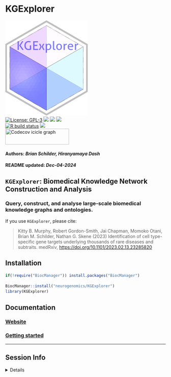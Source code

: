 KGExplorer
================
<img src='https://github.com/neurogenomics/KGExplorer/raw/master/inst/hex/hex.png' title='Hex sticker for KGExplorer' height='300'><br>
[![License:
GPL-3](https://img.shields.io/badge/license-GPL--3-blue.svg)](https://cran.r-project.org/web/licenses/GPL-3)
[![](https://img.shields.io/badge/devel%20version-0.99.04-black.svg)](https://github.com/neurogenomics/KGExplorer)
[![](https://img.shields.io/github/languages/code-size/neurogenomics/KGExplorer.svg)](https://github.com/neurogenomics/KGExplorer)
[![](https://img.shields.io/github/last-commit/neurogenomics/KGExplorer.svg)](https://github.com/neurogenomics/KGExplorer/commits/master)
<br> [![R build
status](https://github.com/neurogenomics/KGExplorer/workflows/rworkflows/badge.svg)](https://github.com/neurogenomics/KGExplorer/actions)
[![](https://codecov.io/gh/neurogenomics/KGExplorer/branch/master/graph/badge.svg)](https://app.codecov.io/gh/neurogenomics/KGExplorer)
<br>
<a href='https://app.codecov.io/gh/neurogenomics/KGExplorer/tree/master' target='_blank'><img src='https://codecov.io/gh/neurogenomics/KGExplorer/branch/master/graphs/icicle.svg' title='Codecov icicle graph' width='200' height='50' style='vertical-align: top;'></a>  
<h4>  
Authors: <i>Brian Schilder, Hiranyamaya Dash</i>  
</h4>
<h4>  
README updated: <i>Dec-04-2024</i>  
</h4>

<!-- To modify Package/Title/Description/Authors fields, edit the DESCRIPTION file -->

## `KGExplorer`: Biomedical Knowledge Network Construction and Analysis

### Query, construct, and analyse large-scale biomedical knowledge graphs and ontologies.

If you use `KGExplorer`, please cite:

<!-- Modify this by editing the file: inst/CITATION  -->

> Kitty B. Murphy, Robert Gordon-Smith, Jai Chapman, Momoko Otani, Brian
> M. Schilder, Nathan G. Skene (2023) Identification of cell
> type-specific gene targets underlying thousands of rare diseases and
> subtraits. medRxiv, <https://doi.org/10.1101/2023.02.13.23285820>

## Installation

``` r
if(!require("BiocManager")) install.packages("BiocManager")

BiocManager::install("neurogenomics/KGExplorer")
library(KGExplorer)
```

## Documentation

### [Website](https://neurogenomics.github.io/KGExplorer)

### [Getting started](https://neurogenomics.github.io/KGExplorer/articles/KGExplorer)

<hr>

## Session Info

<details>

``` r
utils::sessionInfo()
```

    ## R version 4.4.2 (2024-10-31)
    ## Platform: aarch64-apple-darwin20
    ## Running under: macOS Sequoia 15.1.1
    ## 
    ## Matrix products: default
    ## BLAS:   /Library/Frameworks/R.framework/Versions/4.4-arm64/Resources/lib/libRblas.0.dylib 
    ## LAPACK: /Library/Frameworks/R.framework/Versions/4.4-arm64/Resources/lib/libRlapack.dylib;  LAPACK version 3.12.0
    ## 
    ## locale:
    ## [1] en_US.UTF-8/en_US.UTF-8/en_US.UTF-8/C/en_US.UTF-8/en_US.UTF-8
    ## 
    ## time zone: Europe/London
    ## tzcode source: internal
    ## 
    ## attached base packages:
    ## [1] stats     graphics  grDevices utils     datasets  methods   base     
    ## 
    ## loaded via a namespace (and not attached):
    ##  [1] gtable_0.3.6        jsonlite_1.8.9      renv_1.0.11        
    ##  [4] dplyr_1.1.4         compiler_4.4.2      BiocManager_1.30.25
    ##  [7] tidyselect_1.2.1    rvcheck_0.2.1       scales_1.3.0       
    ## [10] yaml_2.3.10         fastmap_1.2.0       here_1.0.1         
    ## [13] ggplot2_3.5.1       R6_2.5.1            generics_0.1.3     
    ## [16] knitr_1.49          yulab.utils_0.1.8   tibble_3.2.1       
    ## [19] desc_1.4.3          dlstats_0.1.7       rprojroot_2.0.4    
    ## [22] munsell_0.5.1       pillar_1.9.0        RColorBrewer_1.1-3 
    ## [25] rlang_1.1.4         utf8_1.2.4          badger_0.2.4       
    ## [28] xfun_0.49           fs_1.6.5            cli_3.6.3          
    ## [31] magrittr_2.0.3      rworkflows_1.0.3    digest_0.6.37      
    ## [34] grid_4.4.2          rstudioapi_0.17.1   lifecycle_1.0.4    
    ## [37] vctrs_0.6.5         evaluate_1.0.1      glue_1.8.0         
    ## [40] data.table_1.16.2   fansi_1.0.6         colorspace_2.1-1   
    ## [43] rmarkdown_2.29      tools_4.4.2         pkgconfig_2.0.3    
    ## [46] htmltools_0.5.8.1

</details>
